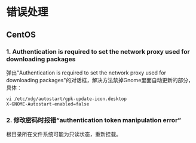 # 错误处理

## CentOS

### 1. Authentication is required to set the network proxy used for downloading packages

弹出"Authentication is required to set the network proxy used for downloading packages"的对话框，解决方法禁掉Gnome里面自动更新的部分，具体：


```shell
vi /etc/xdg/autostart/gpk-update-icon.desktop
X-GNOME-Autostart-enabled=false 
```

### 2. 修改密码时报错“authentication token manipulation error”

根目录所在文件系统可能为只读状态，重新挂载。